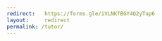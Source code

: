 ```yaml
---
redirect:   https://forms.gle/iVLNKfBGY4Q2yTup6
layout:     redirect
permalink: /tutor/
---
```

<!--TUTOR FORM-->

